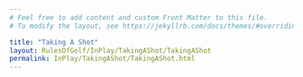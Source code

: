 ```yaml
---
# Feel free to add content and custom Front Matter to this file.
# To modify the layout, see https://jekyllrb.com/docs/themes/#overriding-theme-defaults

title: "Taking A Shot"
layout: RulesOfGolf/InPlay/TakingAShot/TakingAShot
permalink: InPlay/TakingAShot/TakingAShot.html
---
```

